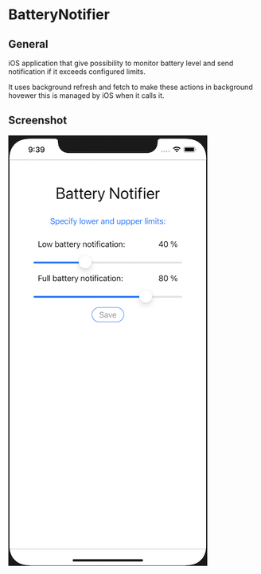 # BatteryNotifier

## General
iOS application that give possibility to monitor battery level and send notification if it exceeds configured limits.

It uses background refresh and fetch to make these actions in background hovewer this is managed by iOS when it calls it.

## Screenshot

![alt text](screen.jpg?raw=true)


